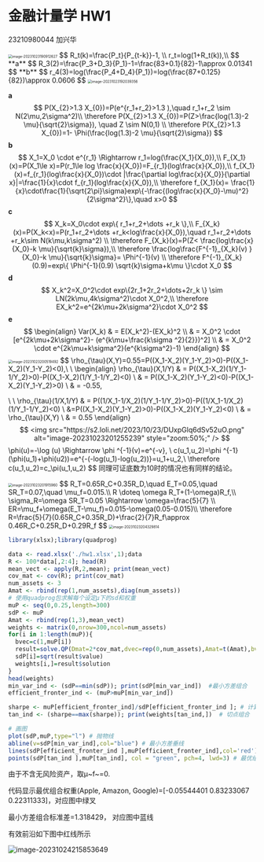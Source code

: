 # 金融计量学 HW1

23210980044 加兴华

<img src="https://s2.loli.net/2023/10/23/TAb4al3kodEXe8G.png" alt="image-20231023190912627" style="zoom: 50%;" />
$$
R_t(k)=\frac{P_t}{P_{t-k}}-1, \\
r_t=log(1+R_t(k)),\\
$$
**a** 
$$
R_3(2)=\frac{P_3+D_3}{P_1}-1=\frac{83+0.1}{82}-1\approx 0.01341
$$
**b** 
$$
r_4(3)=log(\frac{P_4+D_4}{P_1})=log(\frac{87+0.125}{82})\approx 0.0606
$$
<img src="https://s2.loli.net/2023/10/23/SDalP3yf9UVqEN1.png" alt="image-20231023192039356" style="zoom:50%;" />

**a**
$$
P(X_{2}>1.3 X_{0})=P(e^{r_1+r_2}>1.3 ),\quad r_1+r_2 \sim N(2\mu,2\sigma^2)\\
\therefore P(X_{2}>1.3 X_{0})=P(Z>\frac{log(1.3)-2 \mu}{\sqrt{2}\sigma}), \quad Z \sim N(0,1) \\
\therefore P(X_{2}>1.3 X_{0})=1- \Phi(\frac{log(1.3)-2 \mu}{\sqrt{2}\sigma})
$$
**b**
$$
X_1=X_0 \cdot e^{r_1} \Rightarrow r_1=log(\frac{X_1}{X_0}),\\
F_{X_1}(x)=P(X_1\le x)=P(r_1\le log \frac{x}{X_0})=F_{r_1}(log\frac{x}{X_0}),\\
f_{X_1}(x)=f_{r_1}(log\frac{x}{X_0})\cdot |\frac{\partial log\frac{x}{X_0}}{\partial x}|=\frac{1}{x}\cdot f_{r_1}(log\frac{x}{X_0}),\\
\therefore f_{X_1}(x)= \frac{1}{x}\cdot\frac{1}{\sqrt{2\pi}\sigma}exp\{-\frac{(log\frac{x}{X_0}-\mu)^2}{2\sigma^2}\},\quad x>0
$$
**c**
$$
X_k=X_0\cdot exp\{ r_1+r_2+\dots +r_k \},\\
F_{X_k}(x)=P(X_k<x)=P(r_1+r_2+\dots +r_k<log\frac{x}{X_0}),\quad r_1+r_2+\dots +r_k\sim N(k\mu,k\sigma^2) \\
\therefore F_{X_k}(x)=P(Z< \frac{log\frac{x}{X_0}-k \mu}{\sqrt{k}\sigma}),\\
\therefore \frac{log\frac{F^{-1}_{X_k}(v) }{X_0}-k \mu}{\sqrt{k}\sigma}= \Phi^{-1}(v) \\
\therefore F^{-1}_{X_k}(0.9)=exp\{ \Phi^{-1}(0.9) \sqrt{k}\sigma+k\mu \}\cdot X_0
$$
**d**
$$
X_k^2=X_0^2\cdot exp\{2r_1+2r_2+\dots+2r_k \} \sim LN(2k\mu,4k\sigma^2)\cdot X_0^2,\\
\therefore EX_k^2=e^{2k\mu+2k\sigma^2}\cdot X_0^2
$$
**e**
$$
\begin{align}
Var(X_k) & = E(X_k^2)-(EX_k)^2 
\\ & = X_0^2 \cdot [e^{2k\mu+2k\sigma^2}- (e^{k\mu+\frac{k\sigma ^2}{2}})^2] 
\\ & = X_0^2 \cdot e^{2k\mu+k\sigma^2}(e^{k\sigma^2}-1)
\end{align}
$$
<img src="https://s2.loli.net/2023/10/23/grUzNJIHBqbQi8E.png" alt="image-20231023200519492" style="zoom:50%;" />
$$
\rho_{\tau}(X,Y)=0.55=P((X_1-X_2)(Y_1-Y_2)>0)-P((X_1-X_2)(Y_1-Y_2)<0),\\ \\
\begin{align}
\rho_{\tau}(X,1/Y) & = P((X_1-X_2)(1/Y_1-1/Y_2)>0)-P((X_1-X_2)(1/Y_1-1/Y_2)<0) \\ & = P((X_1-X_2)(Y_1-Y_2)<0)-P((X_1-X_2)(Y_1-Y_2)>0) 
\\ & = -0.55,

\\ \\
\rho_{\tau}(1/X,1/Y)  & = P((1/X_1-1/X_2)(1/Y_1-1/Y_2)>0)-P((1/X_1-1/X_2)(1/Y_1-1/Y_2)<0) 
\\  &=P((X_1-X_2)(Y_1-Y_2)>0)-P((X_1-X_2)(Y_1-Y_2)<0)
\\  & = \rho_{\tau}(X,Y) 
\\  & = 0.55
\end{align}
$$
<img src="https://s2.loli.net/2023/10/23/DUxpGlq6dSv52uO.png" alt="image-20231023201255239" style="zoom:50%;" />
$$
\phi(u)=-\log (u) \Rightarrow \phi ^{-1}(v)=e^{-v}, \\
c(u_1,u_2)=\phi ^{-1}(\phi(u_1)+\phi(u2))=e^{-(-log(u_1)-log(u_2))}=u_1+u_2,\\
\therefore c(u_1,u_2)=c_\pi(u_1,u_2)
$$
同理可证底数为10时的情况也有同样的结论。

<img src="https://s2.loli.net/2023/10/23/xiVs1dvuFwMjY5t.png" alt="image-20231023201915960" style="zoom:50%;" />
$$
R_T=0.65R_C+0.35R_D,\quad E_T=0.05,\quad SR_T=0.07,\quad \mu_f=0.015.\\
R \doteq \omega R_T+(1-\omega)R_f,\\
\sigma_R=\omega SR_T=0.05 \Rightarrow \omega=\frac{5}{7} \\
ER=\mu_f+\omega(E_T-\mu_f)=0.015-\omega(0.05-0.015)\\
\therefore R=\frac{5}{7}(0.65R_C+0.35R_D)+\frac{2}{7}R_f\approx 0.46R_C+0.25R_D+0.29R_f
$$
<img src="https://s2.loli.net/2023/10/23/IrTX3bWGNBeUY7f.png" alt="image-20231023204329814" style="zoom:50%;" />

```R
library(xlsx);library(quadprog)

data <- read.xlsx('./hw1.xlsx',1);data
R <- 100*data[,2:4]; head(R)
mean_vect <- apply(R,2,mean); print(mean_vect)
cov_mat <- cov(R); print(cov_mat)
num_assets <- 3
Amat <- rbind(rep(1,num_assets),diag(num_assets))
# 使用quadprog包求解每个设定μ下的sd和权重
muP <- seq(0,0.25,length=300)
sdP <- muP
Amat <- rbind(rep(1,3),mean_vect)
weights <- matrix(0,nrow=300,ncol=num_assets)
for(i in 1:length(muP)){
  bvec=c(1,muP[i])
  result=solve.QP(Dmat=2*cov_mat,dvec=rep(0,num_assets),Amat=t(Amat),bvec=bvec,meq=2)
  sdP[i]=sqrt(result$value)
  weights[i,]=result$solution
}
head(weights)
min_var_ind <- (sdP==min(sdP)); print(sdP[min_var_ind])  #最小方差组合
efficient_fronter_ind <- (muP>muP[min_var_ind])

sharpe <- muP[efficient_fronter_ind]/sdP[efficient_fronter_ind ]; # 计算μf=0时的夏普比率
tan_ind <- (sharpe==max(sharpe)); print(weights[tan_ind,])  # 切点组合

# 画图
plot(sdP,muP,type="l") # 抛物线
abline(v=sdP[min_var_ind],col="blue") # 最小方差垂线
lines(sdP[efficient_fronter_ind ],muP[efficient_fronter_ind],col='red') # 有效前沿
points(sdP[tan_ind ],muP[tan_ind], col = "green", pch=4, lwd=3) # 最优组合点
```

由于不含无风险资产，取μ~f~=0.

代码显示最优组合权重(Apple, Amazon, Google)=[-0.05544401  0.83233067  0.22311333]，对应图中绿叉

最小方差组合标准差=1.318429， 对应图中蓝线

有效前沿如下图中红线所示

![image-20231024215853649](https://s2.loli.net/2023/10/24/tq6yYeSfkvAWwPT.png)

